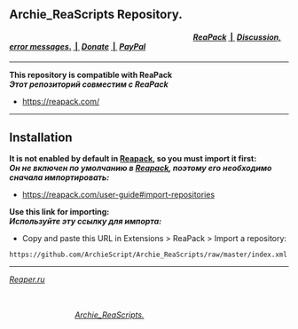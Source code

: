 ## Archie_ReaScripts Repository.
#### &nbsp;&nbsp;&nbsp;&nbsp;&nbsp;&nbsp;&nbsp;&nbsp;&nbsp;&nbsp;&nbsp;&nbsp;&nbsp;&nbsp;&nbsp;&nbsp;&nbsp;&nbsp;&nbsp;&nbsp;&nbsp;&nbsp;&nbsp;&nbsp;&nbsp;&nbsp;&nbsp;&nbsp;&nbsp;&nbsp;&nbsp;&nbsp;&nbsp;&nbsp;&nbsp;&nbsp;&nbsp;&nbsp;&nbsp;&nbsp;&nbsp;&nbsp;&nbsp;&nbsp;&nbsp;&nbsp;&nbsp;&nbsp;&nbsp;&nbsp;&nbsp;&nbsp;&nbsp;&nbsp;&nbsp;&nbsp;&nbsp;&nbsp;&nbsp;&nbsp;&nbsp;&nbsp;&nbsp;&nbsp;&nbsp;&nbsp;&nbsp;&nbsp;&nbsp;&nbsp;&nbsp;&nbsp;&nbsp;&nbsp;&nbsp;&nbsp;&nbsp;&nbsp;&nbsp;&nbsp;&nbsp;&nbsp;&nbsp;&nbsp;&nbsp;&nbsp;&nbsp;&nbsp;&nbsp;&nbsp;&nbsp;&nbsp;&nbsp;&nbsp;&nbsp;&nbsp;&nbsp;&nbsp;&nbsp;                                                           [***ReaPack***](https://reapack.com/repos) [&nbsp;|&nbsp;](https://github.com/ArchieScript/Archie_ReaScripts) [***Discussion, error messages***.](https://forum.cockos.com/showthread.php?t=212819) [&nbsp;|&nbsp;](https://github.com/ArchieScript/Archie_ReaScripts) [***Donate***](https://money.yandex.ru/to/410018003906628) [&nbsp;|&nbsp;](https://github.com/ArchieScript/Archie_ReaScripts) [***PayPal***](https://paypal.me/ReaArchie?locale.x=ru_RU) 
---

**This repository is compatible with ReaPack**</br>
***Этот репозиторий совместим с ReaPack***
- https://reapack.com/

---
## Installation
**It is not enabled by default in [Reapack](https://reapack.com/), so you must import it first:**</br>
***Он не включен по умолчанию в [Reapack](https://reapack.com/), поэтому его необходимо сначала импортировать:***
- https://reapack.com/user-guide#import-repositories

**Use this link for importing:**</br>
***Используйте эту ссылку для импорта:***
- Copy and paste this URL in Extensions > ReaPack > Import a repository:
```
https://github.com/ArchieScript/Archie_ReaScripts/raw/master/index.xml
```
---


[*Reaper.ru*](https://www.reaper.fm)
##
&nbsp;&nbsp;&nbsp;&nbsp;&nbsp;&nbsp;&nbsp;&nbsp;&nbsp;&nbsp;&nbsp;&nbsp;&nbsp;&nbsp;&nbsp;&nbsp;&nbsp;&nbsp;&nbsp;&nbsp;&nbsp;&nbsp;&nbsp;&nbsp;&nbsp;&nbsp;&nbsp;&nbsp;&nbsp;&nbsp;&nbsp;&nbsp;&nbsp;&nbsp;&nbsp;&nbsp;&nbsp;&nbsp;&nbsp;&nbsp;&nbsp;&nbsp;&nbsp;&nbsp;&nbsp;&nbsp;&nbsp;&nbsp;&nbsp;&nbsp;&nbsp;&nbsp;&nbsp;&nbsp;&nbsp;&nbsp;&nbsp;&nbsp;&nbsp;&nbsp;&nbsp;&nbsp;&nbsp;&nbsp;&nbsp;&nbsp;&nbsp;&nbsp;&nbsp;&nbsp;&nbsp;&nbsp;&nbsp;&nbsp;&nbsp;&nbsp;&nbsp;&nbsp;&nbsp;&nbsp;&nbsp;&nbsp;&nbsp;&nbsp;&nbsp;&nbsp;&nbsp;&nbsp;&nbsp;&nbsp;&nbsp;&nbsp;&nbsp;&nbsp;&nbsp;&nbsp;&nbsp;&nbsp;&nbsp;&nbsp;&nbsp;&nbsp;&nbsp;&nbsp;&nbsp;&nbsp;&nbsp;&nbsp;&nbsp;&nbsp;&nbsp;&nbsp;&nbsp;&nbsp;&nbsp;&nbsp;&nbsp;&nbsp;&nbsp;&nbsp;&nbsp;&nbsp;&nbsp;&nbsp;&nbsp;&nbsp;&nbsp;&nbsp;&nbsp;&nbsp;&nbsp;&nbsp;&nbsp;&nbsp;&nbsp;&nbsp;&nbsp;&nbsp;&nbsp;&nbsp;&nbsp;&nbsp;&nbsp;&nbsp;&nbsp;&nbsp;&nbsp;&nbsp;&nbsp;&nbsp;&nbsp;&nbsp;&nbsp;&nbsp;&nbsp;&nbsp;&nbsp;&nbsp;[*Archie_ReaScripts.*](https://github.com/ArchieScript/Archie_ReaScripts) 


